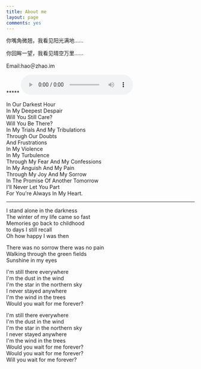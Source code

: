 ```yaml
---
title: About me
layout: page
comments: yes
---
```

<script>
$(function(){
$('nav a').eq(1).addClass("activepage");
})
</script>

<p>你嘴角微翘，我看见阳光满地……</p>
<p>你回眸一望，我看见晴空万里……</p>

<p>Email:hao＠zhao.im</p>
***** 
<audio controls>
<source src="http://hao.zhao.im/media/Audio/WillYouBeThere.mp3" type="audio/mp3">
HTML5 audio not supported!
</audio>

In Our Darkest Hour    
In My Deepest Despair    
Will You Still Care?    
Will You Be There?    
In My Trials And My Tribulations   
Through Our Doubts    
And Frustrations    
In My Violence    
In My Turbulence    
Through My Fear And My Confessions    
In My Anguish And My Pain    
Through My Joy And My Sorrow    
In The Promise Of Another Tomorrow    
I'll Never Let You Part    
For You're Always In My Heart.    

*****    
     
I stand alone in the darkness    
The winter of my life came so fast    
Memories go back to childhood    
to days I still recall    
Oh how happy I was then     
    
There was no sorrow there was no pain    
Walking through the green fields    
Sunshine in my eyes    
    
I'm still there everywhere    
I'm the dust in the wind    
I'm the star in the northern sky     
I never stayed anywhere    
I'm the wind in the trees    
Would you wait for me forever?    
    
I'm still there everywhere    
I'm the dust in the wind    
I'm the star in the northern sky    
I never stayed anywhere    
I'm the wind in the trees    
Would you wait for me forever?    
Would you wait for me forever?    
Will you wait for me forever?    
